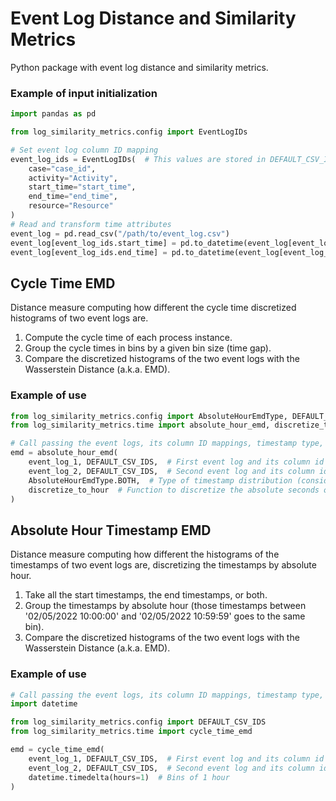 # Event Log Distance and Similarity Metrics

Python package with event log distance and similarity metrics.

### Example of input initialization

```python
import pandas as pd

from log_similarity_metrics.config import EventLogIDs

# Set event log column ID mapping
event_log_ids = EventLogIDs(  # This values are stored in DEFAULT_CSV_IDS
    case="case_id",
    activity="Activity",
    start_time="start_time",
    end_time="end_time",
    resource="Resource"
)
# Read and transform time attributes
event_log = pd.read_csv("/path/to/event_log.csv")
event_log[event_log_ids.start_time] = pd.to_datetime(event_log[event_log_ids.start_time], utc=True)
event_log[event_log_ids.end_time] = pd.to_datetime(event_log[event_log_ids.end_time], utc=True)
```

## Cycle Time EMD

Distance measure computing how different the cycle time discretized histograms of two event logs are.

1. Compute the cycle time of each process instance.
2. Group the cycle times in bins by a given bin size (time gap).
3. Compare the discretized histograms of the two event logs with the Wasserstein Distance (a.k.a. EMD).

### Example of use

```python
from log_similarity_metrics.config import AbsoluteHourEmdType, DEFAULT_CSV_IDS
from log_similarity_metrics.time import absolute_hour_emd, discretize_to_hour

# Call passing the event logs, its column ID mappings, timestamp type, and discretize function
emd = absolute_hour_emd(
    event_log_1, DEFAULT_CSV_IDS,  # First event log and its column id mappings
    event_log_2, DEFAULT_CSV_IDS,  # Second event log and its column id mappings
    AbsoluteHourEmdType.BOTH,  # Type of timestamp distribution (consider start times and/or end times)
    discretize_to_hour  # Function to discretize the absolute seconds of each timestamp (default by hour)
)
```

## Absolute Hour Timestamp EMD

Distance measure computing how different the histograms of the timestamps of two event logs are, discretizing the timestamps by absolute
hour.

1. Take all the start timestamps, the end timestamps, or both.
2. Group the timestamps by absolute hour (those timestamps between '02/05/2022 10:00:00' and '02/05/2022 10:59:59' goes to the same bin).
3. Compare the discretized histograms of the two event logs with the Wasserstein Distance (a.k.a. EMD).

### Example of use

```python
# Call passing the event logs, its column ID mappings, timestamp type, and discretize function
import datetime

from log_similarity_metrics.config import DEFAULT_CSV_IDS
from log_similarity_metrics.time import cycle_time_emd

emd = cycle_time_emd(
    event_log_1, DEFAULT_CSV_IDS,  # First event log and its column id mappings
    event_log_2, DEFAULT_CSV_IDS,  # Second event log and its column id mappings
    datetime.timedelta(hours=1)  # Bins of 1 hour
)
```